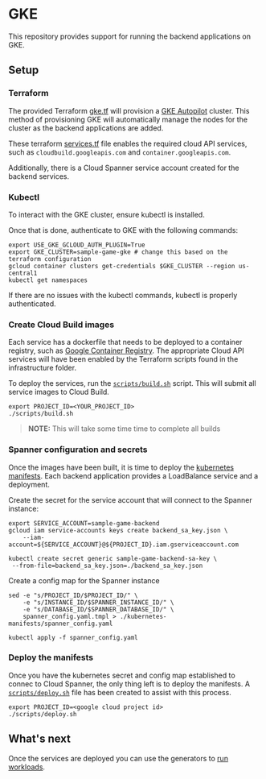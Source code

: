 # GKE

This repository provides support for running the backend applications on GKE.

## Setup

### Terraform
The provided Terraform [gke.tf](../infrastructure/gke.tf) will provision a [GKE Autopilot](https://cloud.google.com/kubernetes-engine/docs/concepts/autopilot-overview) cluster. This method of provisioning GKE will automatically manage the nodes for the cluster as the backend applications are added.

These terraform [services.tf](../infrastructure/services.tf) file enables the required cloud API services, such as `cloudbuild.googleapis.com` and `container.googleapis.com`.

Additionally, there is a Cloud Spanner service account created for the backend services.

### Kubectl
To interact with the GKE cluster, ensure kubectl is installed.

Once that is done, authenticate to GKE with the following commands:

```
export USE_GKE_GCLOUD_AUTH_PLUGIN=True
export GKE_CLUSTER=sample-game-gke # change this based on the terraform configuration
gcloud container clusters get-credentials $GKE_CLUSTER --region us-central1
kubectl get namespaces
```

If there are no issues with the kubectl commands, kubectl is properly authenticated.

### Create Cloud Build images
Each service has a dockerfile that needs to be deployed to a container registry, such as [Google Container Registry](https://cloud.google.com/container-registry). The appropriate Cloud API services will have been enabled by the Terraform scripts found in the infrastructure folder.

To deploy the services, run the [`scripts/build.sh`](../scripts/build.sh) script. This will submit all service images to Cloud Build.

```
export PROJECT_ID=<YOUR_PROJECT_ID>
./scripts/build.sh
```

> **NOTE:** This will take some time time to complete all builds

### Spanner configuration and secrets

Once the images have been built, it is time to deploy the [kubernetes manifests](../kubernetes-manifests). Each backend application provides a LoadBalance service and a deployment.

Create the secret for the service account that will connect to the Spanner instance:

```
export SERVICE_ACCOUNT=sample-game-backend
gcloud iam service-accounts keys create backend_sa_key.json \
    --iam-account=${SERVICE_ACCOUNT}@${PROJECT_ID}.iam.gserviceaccount.com

kubectl create secret generic sample-game-backend-sa-key \
 --from-file=backend_sa_key.json=./backend_sa_key.json
```

Create a config map for the Spanner instance

```
sed -e "s/PROJECT_ID/$PROJECT_ID/" \
    -e "s/INSTANCE_ID/$SPANNER_INSTANCE_ID/" \
    -e "s/DATABASE_ID/$SPANNER_DATABASE_ID/" \
    spanner_config.yaml.tmpl > ./kubernetes-manifests/spanner_config.yaml

kubectl apply -f spanner_config.yaml
```

### Deploy the manifests
Once you have the kubernetes secret and config map established to connec to Cloud Spanner, the only thing left is to deploy the manifests. A [`scripts/deploy.sh`](../scripts/deploy.sh) file has been created to assist with this process.

```
export PROJECT_ID=<google cloud project id>
./scripts/deploy.sh
```

## What's next

Once the services are deployed you can use the generators to [run workloads](./generators/README.md).
